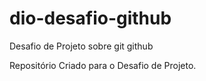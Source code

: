 # dio-desafio-github
Desafio de Projeto sobre git  github

Repositório Criado para o Desafio de Projeto.




